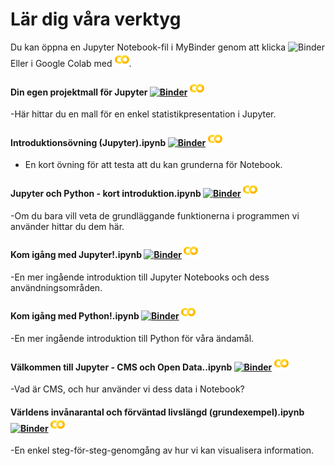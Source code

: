 # Lär dig våra verktyg

Du kan öppna en Jupyter Notebook-fil i MyBinder genom att klicka ![Binder](https://mybinder.org/badge.svg) Eller i Google Colab med ![Colaboratory](https://github.com/cms-opendata-education/cms-jupyter-materials-finnish/blob/master/Kuvat/colab_icon.png?raw=true). 

#### Din egen projektmall för Jupyter [![Binder](https://mybinder.org/badge.svg)](https://mybinder.org/v2/gh/cms-opendata-education/cms-jupyter-materials-swedish/HEAD?filepath=Verktyg%2FDin%20egen%20projektmall%20f%C3%B6r%20Jupyter.ipynb) [![Colaboratory](https://github.com/cms-opendata-education/cms-jupyter-materials-finnish/blob/master/Kuvat/colab_icon.png?raw=true)](https://colab.research.google.com/github/cms-opendata-education/cms-jupyter-materials-swedish/blob/main/Verktyg/Din%20egen%20projektmall%20f%C3%B6r%20Jupyter.ipynb)
-Här hittar du en mall för en enkel statistikpresentation i Jupyter.

#### Introduktionsövning (Jupyter).ipynb [![Binder](https://mybinder.org/badge.svg)](https://mybinder.org/v2/gh/cms-opendata-education/cms-jupyter-materials-swedish/HEAD?filepath=Verktyg%2FIntroduktions%C3%B6vning%20(Jupyter).ipynb) [![Colaboratory](https://github.com/cms-opendata-education/cms-jupyter-materials-finnish/blob/master/Kuvat/colab_icon.png?raw=true)](https://colab.research.google.com/github/cms-opendata-education/cms-jupyter-materials-swedish/blob/main/Verktyg/Introduktions%C3%B6vning%20(Jupyter).ipynb)
- En kort övning för att testa att du kan grunderna för Notebook.


#### Jupyter och Python - kort introduktion.ipynb [![Binder](https://mybinder.org/badge.svg)](https://mybinder.org/v2/gh/cms-opendata-education/cms-jupyter-materials-swedish/HEAD?filepath=Verktyg%2FJupyter%20och%20Python%20-%20kort%20introduktion.ipynb) [![Colaboratory](https://github.com/cms-opendata-education/cms-jupyter-materials-finnish/blob/master/Kuvat/colab_icon.png?raw=true)](https://colab.research.google.com/github/cms-opendata-education/cms-jupyter-materials-swedish/blob/main/Verktyg/Jupyter%20och%20Python%20-%20kort%20introduktion.ipynb)
-Om du bara vill veta de grundläggande funktionerna i programmen vi använder hittar du dem här.

#### Kom igång med Jupyter!.ipynb [![Binder](https://mybinder.org/badge.svg)](https://mybinder.org/v2/gh/cms-opendata-education/cms-jupyter-materials-swedish/HEAD?filepath=Verktyg%2FKom%20ig%C3%A5ng%20med%20Jupyter!.ipynb) [![Colaboratory](https://github.com/cms-opendata-education/cms-jupyter-materials-finnish/blob/master/Kuvat/colab_icon.png?raw=true)](https://colab.research.google.com/github/cms-opendata-education/cms-jupyter-materials-swedish/blob/main/Verktyg/Kom%20ig%C3%A5ng%20med%20Jupyter!.ipynb)
-En mer ingående introduktion till Jupyter Notebooks och dess användningsområden.

#### Kom igång med Python!.ipynb [![Binder](https://mybinder.org/badge.svg)](https://mybinder.org/v2/gh/cms-opendata-education/cms-jupyter-materials-swedish/HEAD?filepath=Verktyg%2FKom%20ig%C3%A5ng%20med%20Python!.ipynb) [![Colaboratory](https://github.com/cms-opendata-education/cms-jupyter-materials-finnish/blob/master/Kuvat/colab_icon.png?raw=true)](https://colab.research.google.com/github/cms-opendata-education/cms-jupyter-materials-swedish/blob/main/Verktyg/Kom%20ig%C3%A5ng%20med%20Python!.ipynb)
-En mer ingående introduktion till Python för våra ändamål.

#### Välkommen till Jupyter - CMS och Open Data..ipynb [![Binder](https://mybinder.org/badge.svg)](https://mybinder.org/v2/gh/cms-opendata-education/cms-jupyter-materials-swedish/HEAD?filepath=Verktyg%2FV%C3%A4lkommen%20till%20Jupyter%20-%20CMS%20och%20Open%20Data..ipynb) [![Colaboratory](https://github.com/cms-opendata-education/cms-jupyter-materials-finnish/blob/master/Kuvat/colab_icon.png?raw=true)](https://colab.research.google.com/github/cms-opendata-education/cms-jupyter-materials-swedish/blob/main/Verktyg/V%C3%A4lkommen%20till%20Jupyter%20-%20CMS%20och%20Open%20Data..ipynb)
-Vad är CMS, och hur använder vi dess data i Notebook?

#### Världens invånarantal och förväntad livslängd (grundexempel).ipynb [![Binder](https://mybinder.org/badge.svg)](https://mybinder.org/v2/gh/cms-opendata-education/cms-jupyter-materials-swedish/HEAD?filepath=Verktyg%2FV%C3%A4rldens%20inv%C3%A5narantal%20och%20f%C3%B6rv%C3%A4ntad%20livsl%C3%A4ngd%20(grundexempel).ipynb) [![Colaboratory](https://github.com/cms-opendata-education/cms-jupyter-materials-finnish/blob/master/Kuvat/colab_icon.png?raw=true)](https://colab.research.google.com/github/cms-opendata-education/cms-jupyter-materials-swedish/blob/main/Verktyg/V%C3%A4rldens%20inv%C3%A5narantal%20och%20f%C3%B6rv%C3%A4ntad%20livsl%C3%A4ngd%20(grundexempel).ipynb)
-En enkel steg-för-steg-genomgång av hur vi kan visualisera information.

